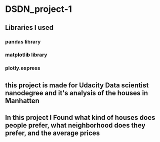 # DSDN_project-1

## Libraries I used
### pandas library
### matplotlib library 
### plotly.express

######

## this project is made for Udacity Data scientist nanodegree and it's analysis of the houses in Manhatten

## In this project I Found what kind of houses does people prefer, what neighborhood does they prefer, and the average prices  
